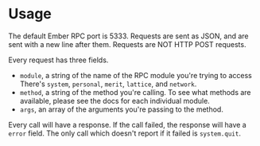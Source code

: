 # Usage

The default Ember RPC port is 5333. Requests are sent as JSON, and are sent with a new line after them. Requests are NOT HTTP POST requests.

Every request has three fields.
- `module`, a string of the name of the RPC module you're trying to access There's `system`, `personal`, `merit`, `lattice`, and `network`.
- `method`, a string of the method you're calling. To see what methods are available, please see the docs for each individual module.
- `args`, an array of the arguments you're passing to the method.

Every call will have a response. If the call failed, the response will have a `error` field. The only call which doesn't report if it failed is `system.quit`.
